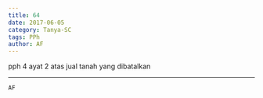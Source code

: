 ```yaml
---
title: 64
date: 2017-06-05
category: Tanya-SC
tags: PPh
author: AF
---
```


pph 4 ayat 2 atas jual tanah yang dibatalkan

---



`AF`

